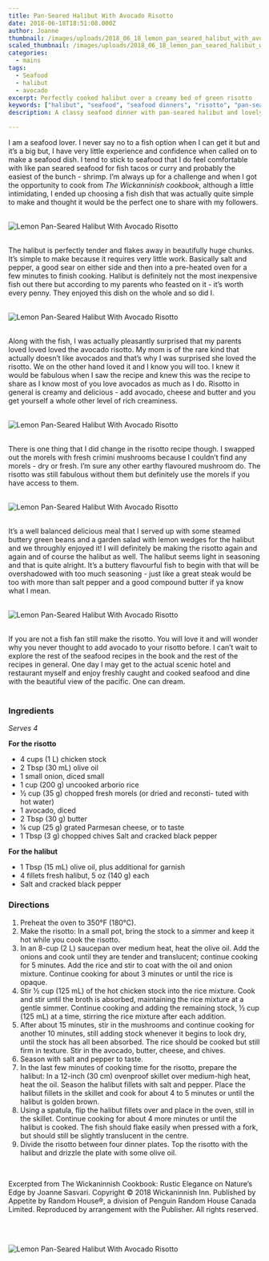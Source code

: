 ```yaml
---
title: Pan-Seared Halibut With Avocado Risotto
date: 2018-06-18T18:51:08.000Z
author: Joanne
thumbnail: /images/uploads/2018_06_18_lemon_pan_seared_halibut_with_avocado_risotto_1.jpg
scaled_thumbnail: /images/uploads/2018_06_18_lemon_pan_seared_halibut_with_avocado_risotto_0.jpg
categories:
  - mains
tags:
  - Seafood
  - halibut
  - avocado
excerpt: Perfectly cooked halibut over a creamy bed of green risotto
keywords: ["halibut", "seafood", "seafood dinners", "risotto", "pan-seared", "avocado", "avocado risotto"]
description: A classy seafood dinner with pan-seared halibut and lovely avocado risotto. A perfect seafood meal for special ocasions.

---
```

I am a seafood lover. I never say no to a fish option when I can get it but and it’s a big but, I have very little experience and confidence when called on to make a seafood dish. I tend to stick to seafood that I do feel comfortable with like pan seared seafood for fish tacos or curry and probably the easiest of the bunch - shrimp. I’m always up for a challenge and when I got the opportunity to cook from _The Wickanninish cookbook_, although a little intimidating, I ended up choosing a fish dish that was actually quite simple to make and thought it would be the perfect one to share with my followers.
</br>
</br>

![Lemon Pan-Seared Halibut With Avocado Risotto](/images/uploads/2018_06_18_lemon_pan_seared_halibut_with_avocado_risotto_2.jpg)
</br>
</br>

The halibut is perfectly tender and flakes away in beautifully huge chunks. It’s simple to make because it requires very little work.  Basically salt and pepper, a good sear on either side and then into a pre-heated oven for a few minutes to finish cooking. Halibut is definitely not the most inexpensive fish out there but according to my parents who feasted on it - it’s worth every penny. They enjoyed this dish on the whole and so did I.
</br>
</br>

![Lemon Pan-Seared Halibut With Avocado Risotto](/images/uploads/2018_06_18_lemon_pan_seared_halibut_with_avocado_risotto_3.jpg)
</br>
</br>

Along with the fish, I was actually pleasantly surprised that my parents loved loved loved the avocado risotto. My mom is of the rare kind that actually doesn’t like avocados and that’s why I was surprised she loved the risotto. We on the other hand loved it and I know you will too.  I knew it would be fabulous when I saw the recipe and knew this was the recipe to share as I know most of you love avocados as much as I do. Risotto in general is creamy and delicious - add avocado, cheese and butter and you get yourself a whole other level of rich creaminess.
</br>
</br>

![Lemon Pan-Seared Halibut With Avocado Risotto](/images/uploads/2018_06_18_lemon_pan_seared_halibut_with_avocado_risotto_4.jpg)
</br>
</br>

There is one thing that I did change in the risotto recipe though. I swapped out the morels with fresh crimini mushrooms because I couldn’t find any morels - dry or fresh. I’m sure  any other earthy flavoured mushroom do. The risotto was still fabulous without them but definitely use the morels if you have access to them.
</br>
</br>

![Lemon Pan-Seared Halibut With Avocado Risotto](/images/uploads/2018_06_18_lemon_pan_seared_halibut_with_avocado_risotto_5.jpg)
</br>
</br>

It’s a well balanced delicious meal that I served up with some steamed buttery green beans and a garden salad with lemon wedges for the halibut and we throughly enjoyed it! I will definitely be making the risotto again and again and of course the halibut as well. The halibut seems light in seasoning and that is quite alright. It’s a buttery flavourful fish to begin with that will be overshadowed with too much seasoning - just like a great steak would be too with more than salt pepper and a good compound butter if ya know what I mean.
</br>
</br>

![Lemon Pan-Seared Halibut With Avocado Risotto](/images/uploads/2018_06_18_lemon_pan_seared_halibut_with_avocado_risotto_6.jpg)
</br>
</br>

If you are not a fish fan still make the risotto. You will love it and will wonder why you never thought to add avocado to your risotto before. I can’t wait to explore the rest of the seafood recipes in the book and the rest of the recipes in general. One day I may get to the actual scenic hotel and restaurant myself and enjoy freshly caught and cooked seafood and dine with the beautiful view of the pacific. One can dream.
</br>
</br>

### Ingredients

_Serves 4_

**For the risotto**

* <span itemprop="ingredients"> 4 cups (1 L) chicken stock</span>
* <span itemprop="ingredients"> 2 Tbsp (30 mL) olive oil</span>
* <span itemprop="ingredients"> 1 small onion, diced small</span>
* <span itemprop="ingredients"> 1 cup (200 g) uncooked arborio rice</span>
* <span itemprop="ingredients"> ½ cup (35 g) chopped fresh morels (or dried and reconsti- tuted with hot water)</span>
* <span itemprop="ingredients"> 1 avocado, diced</span>
* <span itemprop="ingredients"> 2 Tbsp (30 g) butter</span>
* <span itemprop="ingredients"> ¼ cup (25 g) grated Parmesan cheese, or to taste</span>
* <span itemprop="ingredients"> 1 Tbsp (3 g) chopped chives Salt and cracked black pepper</span>

**For the halibut**

* <span itemprop="ingredients"> 1 Tbsp (15 mL) olive oil, plus additional for garnish</span>
* <span itemprop="ingredients"> 4 fillets fresh halibut, 5 oz (140 g) each</span>
* <span itemprop="ingredients"> Salt and cracked black pepper</span>

### Directions

1. Preheat the oven to 350°F (180°C).
2. Make the risotto: In a small pot, bring the stock to a simmer and keep it hot while you cook the risotto.
3. In an 8-cup (2 L) saucepan over medium heat, heat the olive oil. Add the onions and cook until they are tender and translucent; continue cooking for 5 minutes. Add the rice and stir to coat with the oil and onion mixture. Continue cooking for about 3 minutes or until the rice is opaque.
4. Stir ½ cup (125 mL) of the hot chicken stock into the rice mixture. Cook and stir until the broth is absorbed, maintaining the rice mixture at a gentle simmer. Continue cooking and adding the remaining stock, ½ cup (125 mL) at a time, stirring the rice mixture after each addition.
5. After about 15 minutes, stir in the mushrooms and continue cooking for another 10 minutes, still adding stock whenever it begins to look dry, until the stock has all been absorbed. The rice should be cooked but still firm in texture. Stir in the avocado, butter, cheese, and chives. 
6. Season with salt and pepper to taste.
7. In the last few minutes of cooking time for the risotto, prepare the halibut: In a 12-inch (30 cm) ovenproof skillet over medium-high heat, heat the oil. Season the halibut fillets with salt and pepper. Place the halibut fillets in the skillet and cook for about 4 to 5 minutes or until the halibut is golden brown.
8. Using a spatula, flip the halibut fillets over and place in the oven, still in the skillet. Continue cooking for about 4 more minutes or until the halibut is cooked. The fish should flake easily when pressed with a fork, but should still be slightly translucent in the centre.
9. Divide the risotto between four dinner plates. Top the risotto with the halibut and drizzle the plate with some olive oil.

</br>

Excerpted from The Wickaninnish Cookbook: Rustic Elegance on Nature’s Edge by Joanne Sasvari. Copyright © 2018 Wickaninnish Inn. Published by Appetite by Random House®, a division of Penguin Random House Canada Limited. Reproduced by arrangement with the Publisher. All rights reserved.

</br>

</br>

![Lemon Pan-Seared Halibut With Avocado Risotto](/images/uploads/2018_06_18_lemon_pan_seared_halibut_with_avocado_risotto_7.jpg)
